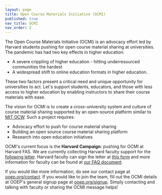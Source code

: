```yaml
---
layout: page
title: Open Course Materials Initiative (OCMI)
published: true
nav_title: OCMI
nav_order: 2
---
```


The Open Course Materials Initiative (OCMI) is an advocacy effort led by Harvard students pushing for open course material sharing at universities. The pandemic has had two key effects in higher education:
* A severe crippling of higher education - hitting underresourced communities the hardest 
* A widespread shift to online education formats in higher education.

These two factors present a critical need and unique opportunity for universities to act. Let's support students, educators, and those with less access to higher education by enabling instructors to share their course materials with ease. 

The vision for OCMI is to create a cross-university system and culture of course material sharing supported by an open-source platform similar to [MIT OCW](https://ocw.mit.edu). Such a project requires:
* Advocacy effort to push for course material sharing
* Building an open source course material sharing platform
* Research into open education initiatives

OCMI's current focus is the **Harvard Campaign**: pushing for OCMI at Harvard FAS. We are currently collecting Harvard faculty support for the [following letter](OCMIAtHarvard). Harvard faculty can sign the letter at [this form](OCMIAtHarvardForm) and more information for faculty can be found at [our FAQ document](ocmifaq). 

If you would like more information, do see our contact page at [ooep.org/contact](contact). If you would like to join the team, fill out the OCMI details at OOEP's general signup page at [ooep.org/signup](signup). Simply contacting and talking with faculty or sharing the OCMI message helps!

